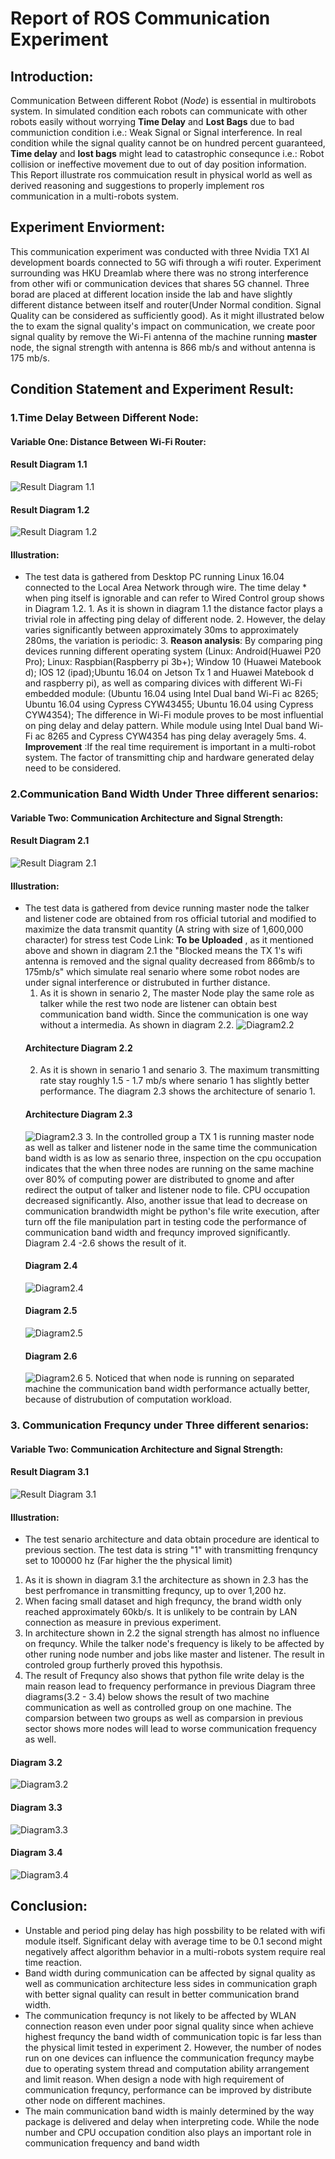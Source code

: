 # Report of ROS Communication Experiment
## Introduction:
  Communication Between different Robot (*Node*) is essential in multirobots system. In simulated condition each robots can communicate with other robots easily without worrying **Time Delay** and **Lost Bags** due to bad communiction condition i.e.: Weak Signal or Signal interference. In real condition while the signal quality cannot be on hundred percent guaranteed, **Time delay** and **lost bags** might lead to catastrophic consequnce i.e.: Robot collision or ineffective movement due to out of day position information. This Report illustrate ros commuication result in physical world as well as derived reasoning and suggestions to properly implement ros communication in a multi-robots system.
## Experiment Enviorment:
  This communication experiment was conducted with three Nvidia TX1 AI development boards connected to 5G wifi through a wifi router. Experiment surrounding was HKU Dreamlab where there was no strong interference from other wifi or communication devices that shares 5G channel. Three borad are placed at different location inside the lab and have slightly different distance between itself and router(Under Normal condition. Signal Quality can be considered as sufficiently good). As it might illustrated below the to exam the signal quality's impact on communication, we create poor signal quality by remove the Wi-Fi antenna of the machine running **master** node, the signal strength with antenna is 866 mb/s and without antenna is 175 mb/s.
## Condition Statement and Experiment Result:
### 1.Time Delay Between Different Node:
#### Variable One: Distance Between Wi-Fi Router:
####                        Result Diagram 1.1
![**Result Diagram 1.1**](/communication_exp/ping_delay/result.png)
####                        Result Diagram 1.2
![**Result Diagram 1.2**](/communication_exp/ping_delay/wireless_vs_wired.png)
#### Illustration: 
   * The test data is gathered from Desktop PC running Linux 16.04 connected to the Local Area Network through wire. The time delay      * when ping itself is ignorable and can refer to Wired Control group shows in Diagram 1.2.
    1. As it is shown in diagram 1.1 the distance factor plays a trivial role in affecting ping delay of different node.
    2. However, the delay varies significantly between approximately 30ms to approximately 280ms, the variation is periodic:
      3. **Reason analysis**: By comparing ping devices running different operating system (Linux: Android(Huawei P20 Pro); Linux:    Raspbian(Raspberry pi 3b+); Window 10 (Huawei Matebook d); IOS 12 (ipad);Ubuntu 16.04 on Jetson Tx 1 and Huawei Matebook d and raspberry pi), as well as comparing divices with different Wi-Fi embedded module: (Ubuntu 16.04 using Intel Dual band Wi-Fi ac 8265; Ubuntu 16.04 using Cypress CYW43455; Ubuntu 16.04 using Cypress CYW4354); The difference in Wi-Fi module proves to be most influential on ping delay and delay pattern. While module using Intel Dual band Wi-Fi ac 8265 and Cypress CYW4354 has ping delay averagely 5ms.
      4. **Improvement** :If the real time requirement is important in a multi-robot system. The factor of transmitting chip and hardware generated delay need to be considered.
### 2.Communication Band Width Under Three different senarios:
#### Variable Two: Communication Architecture and Signal Strength:
####                       Result Diagram 2.1
![Result Diagram 2.1](/communication_exp/ros_bw/result.png)
#### Illustration:
  * The test data is gathered from device running master node the talker and listener code are obtained from ros official tutorial and modified to maximize the data transmit quantity (A string with size of 1,600,000 character) for stress test Code Link: **To be Uploaded** , as it mentioned above and shown in diagram 2.1 the "Blocked means the TX 1's wifi antenna is removed and the signal quality decreased from 866mb/s to 175mb/s" which simulate real senario where some robot nodes are under signal interference or distrubuted in further distance.
    1. As it is shown in senario 2, The master Node play the same role as talker while the rest two node are listener can obtain best communication band width. Since the communication is one way without a intermedia. As shown in diagram 2.2.
    ![Diagram2.2](/communication_exp/io_diagrams/Diagram2.2.jpg)
    #### Architecture Diagram 2.2
    2. As it is shown in senario 1 and senario 3. The maximum transmitting rate stay roughly 1.5 - 1.7 mb/s where senario 1 has slightly better performance. The diagram 2.3 shows the architecture of senario 1.
    #### Architecture Diagram 2.3
    ![Diagram2.3](/communication_exp/io_diagrams/Diagram2.3.jpg)
    3. In the controlled group a TX 1 is running master node as well as talker and listener node in the same time the communication band width is as low as senario three, inspection on the cpu occupation indicates that the when three nodes are running on the same machine over 80% of computing power are distributed to gnome and after redirect the output of talker and listener node to file. CPU occupation decreased significantly. Also, another issue that lead to decrease on communication brandwidth might be python's file write execution, after turn off the file manipulation part in testing code the performance of communication band width and frequncy improved significantly. Diagram 2.4 -2.6 shows the result of it.
    #### Diagram 2.4
    ![Diagram2.4](/communication_exp/ros_bw/bare_test_result.png)
    #### Diagram 2.5
    ![Diagram2.5](/communication_exp/ros_bw/bare_control_result.png)
    #### Diagram 2.6
    ![Diagram2.6](/communication_exp/ros_bw/bare_compare.png)
    5. Noticed that when node is running on separated machine the communication band width performance actually better, because of distrubution of computation workload.
### 3. Communication Frequncy under Three different senarios:
#### Variable Two: Communication Architecture and Signal Strength:
####                      Result Diagram 3.1
![Result Diagram 3.1](/communication_exp/ros_hz/result.png)
#### Illustration:
  * The test senario architecture and data obtain procedure are identical to previous section. The test data is string "1" with transmitting frenquncy set to 100000 hz (Far higher the the physical limit)
  1. As it is shown in diagram 3.1 the architecture as shown in 2.3 has the best perfromance in transmitting frequncy, up to over 1,200 hz.
  2. When facing small dataset and high frequncy, the brand width only reached approximately 60kb/s. It is unlikely to be contrain by LAN connection as measure in previous experiment.
  3. In architecture shown in 2.2 the signal strength has almost no influence on frequncy. While the talker node's frequency is likely to be affected by other runing node number and jobs like master and listener. The result in controled group furtherly proved this hypothsis.
  4. The result of Frequncy also shows that python file write delay is the main reason lead to frequency performance in previous Diagram three diagrams(3.2 - 3.4) below shows the result of two machine communication as well as controlled group on one machine. The comparsion between two groups as well as comparsion in previous sector shows more nodes will lead to worse communication frequency as well.
  #### Diagram 3.2
  ![Diagram3.2](/communication_exp/ros_hz/bare_hz_test.png)
  #### Diagram 3.3
  ![Diagram3.3](/communication_exp/ros_hz/bare_hz_result.png)
  #### Diagram 3.4
  ![Diagram3.4](/communication_exp/ros_hz/bare_hz_compare.png)
  
## Conclusion:
* Unstable and period ping delay has high possbility to be related with wifi module itself. Significant delay with average time to be 0.1 second might negatively affect algorithm behavior in a multi-robots system require real time reaction.
* Band width during communication can be affected by signal quality as well as communication architecture less sides in communication graph with better signal quality can result in better communication brand width.
* The communication frequncy is not likely to be affected by WLAN connection reason even under poor signal quality since when achieve highest frequncy the band width of communication topic is far less than the physical limit tested in experiment 2. However, the number of nodes run on one devices can influence the communication frequncy maybe due to operating system thread and computation ability arrangement and limit reason. When design a node with high requirement of communication frequncy, performance can be improved by distribute other node on different machines.
* The main communication band width is mainly determined by the way package is delivered and delay when interpreting code. While the node number and CPU occupation condition also plays an important role in communication frequency and band width
  
